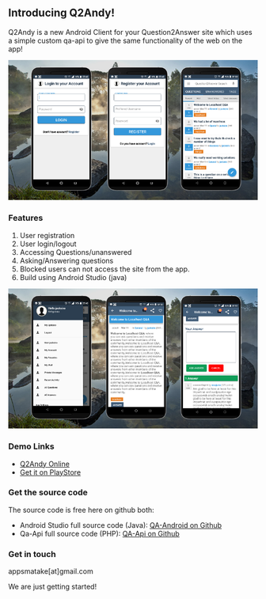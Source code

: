 ## Introducing Q2Andy!

Q2Andy is a new Android Client for your Question2Answer site which uses a simple custom qa-api to give the same functionality of the web on the app!

<img src="q2a1.png"/>

### Features
1. User registration
2. User login/logout
3. Accessing Questions/unanswered
4. Asking/Answering questions
5. Blocked users can not access the site from the app.
6. Build using Android Studio (java)

<img src="q2a2.png"/>

### Demo Links
- [Q2Andy Online](https://qtoa.appsmata.com/)
- [Get it on PlayStore](https://play.google.com/store/apps/details?id=com.appsmata.qtoa)

### Get the source code
The source code is free here on github both:
- Android Studio full source code (Java): [QA-Android on Github](https://github.com/Appsmata/qa-android)
- Qa-Api full source code (PHP): [QA-Api on Github](https://github.com/Appsmata/qa-api)

### Get in touch
appsmatake[at]gmail.com


We are just getting started!
